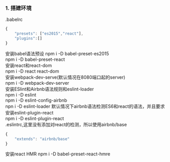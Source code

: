 ### 1. 搭建环境
.babelrc
```javascript
{
	"presets": ["es2015","react"],
	"plugins":[]
}
```
安装babel语法预设
npm i -D babel-preset-es2015    
npm i -D babel-preset-react  
安装react和react-dom    
npm i -D react react-dom  
安装webpack-dev-serve(默认情况在8080端口起的server)  
npm i -D webpack-dev-server  
安装ESlint和Airbnb语法规则和eslint-loader   
npm i -D eslint  
npm i -D eslint-config-airbnb  
npn i -D eslint-loader
默认情况下airbnb语法检测ES6和react的语法，并且要求安装eslint-plugin-react   
npm i -D eslint-plugin-react  
.eslintrc,这里没有添加对react的检测，所以使用airbnb/base
```javascript
{
	"extends": "airbnb/base"
}
```
安装react HMR
npm i -D babel-preset-react-hmre



